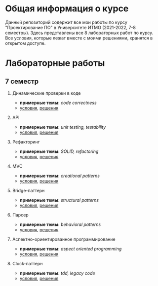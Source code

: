 # Общая информация о курсе

Данный репозиторий содержит все мои работы по курсу "Проектирование ПО" в Университете ИТМО (2021-2022, 7-8 семестры). Здесь представлены все 8 лабораторных работ по курсу. Все условия, которые лежат вместе с моими решениями, хранятся в открытом доступе.

# Лабораторные работы

## 7 семестр

1. Динамические проверки в коде
    * **примерные темы:** _code correctness_
    * [условия](lab01-lru/README.md), [решения](lab01-lru)
2. API
    * **примерные темы:** _unit testing, testability_
    * [условия](lab02-api/README.md), [решения](lab02-api)
3. Рефакторинг
    * **примерные темы:** _SOLID, refactoring_
    * [условия](lab03-refactoring/README.md), [решения](lab03-refactoring)
4. MVC
    * **примерные темы:** _creational patterns_
    * [условия](lab04-mvc/README.md), [решения](lab04-mvc)

5. Bridge-паттерн
   * **примерные темы:** _structural patterns_
   * [условия](lab05-bridge/README.md), [решения](lab05-bridge)
6. Парсер
   * **примерные темы:** _behavioral patterns_
   * [условия](lab06-parser/README.md), [решения](lab06-parser)
7. Аспектно-ориентированное программирование
   * **примерные темы:** _aspect oriented programming_
   * [условия](lab07-aspect/README.md), [решения](lab07-aspect)
8. Clock-паттерн
   * **примерные темы:** _tdd, legacy code_
   * [условия](lab08-clock/README.md), [решения](lab08-clock)
